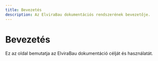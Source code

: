 ```yaml
---
title: Bevezetés
description: Az ElviraBau dokumentációs rendszerének bevezetője.
---
```


# Bevezetés

Ez az oldal bemutatja az ElviraBau dokumentáció célját és használatát.

